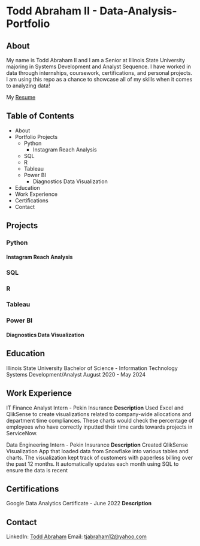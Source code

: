 # Todd Abraham II - Data-Analysis-Portfolio
## About
My name is Todd Abraham II and I am a Senior at Illinois State University majoring in Systems Development and Analyst Sequence. I have worked in data through internships, coursework, certifications, and personal projects. I am using this repo as a chance to showcase all of my skills when it comes to analyzing data!

My [Resume](Resume-Link)

## Table of Contents
  - About
  - Portfolio Projects
     - Python
          - Instagram Reach Analysis
     - SQL
     - R
     - Tableau
     - Power BI
         - Diagnostics Data Visualization
  - Education
  - Work Experience
  - Certifications
  - Contact

## Projects

### Python

  #### Instagram Reach Analysis

### SQL


### R


### Tableau


### Power BI

  #### Diagnostics Data Visualization

## Education
Illinois State University
Bachelor of Science - Information Technology Systems Development/Analyst
August 2020 - May 2024

## Work Experience
IT Finance Analyst Intern - Pekin Insurance
**Description** Used Excel and QlikSense to create visualizations related to company-wide allocations and department time compliances. These charts would check the percentage of employees who have correctly inputted their time cards towards projects in ServiceNow. 

Data Engineering Intern - Pekin Insurance
**Description** Created QlikSense Visualization App that loaded data from Snowflake into various tables and charts. The visualization kept track of customers with paperless billing over the past 12 months. It automatically updates each month using SQL to ensure the data is recent

## Certifications
Google Data Analytics Certificate - June 2022 
**Description**

## Contact
LinkedIn: [Todd Abraham](https://www.linkedin.com/in/todd-abraham-ii/)
Email: tjabraham12@yahoo.com
